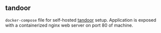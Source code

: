 ## tandoor
`docker-compose` file for self-hosted [tandoor](https://www.tandoor.dev/) setup.
Application is exposed with a containerized nginx web server on port 80 of machine.